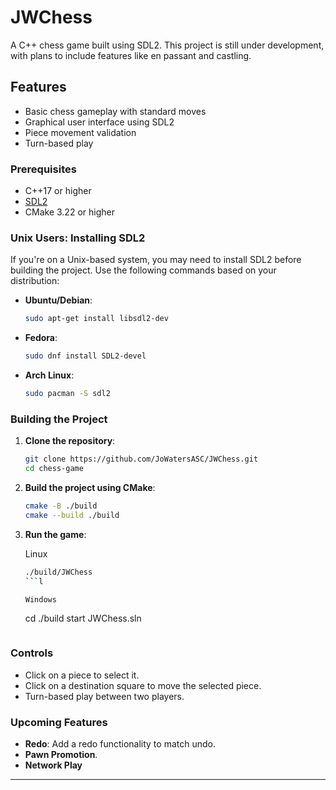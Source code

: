 # JWChess
A C++ chess game built using SDL2. This project is still under development, with plans to include features like en passant and castling.

## Features
- Basic chess gameplay with standard moves
- Graphical user interface using SDL2
- Piece movement validation
- Turn-based play

### Prerequisites
- C++17 or higher
- [SDL2](https://www.libsdl.org/download-2.0.php)
- CMake 3.22 or higher

### Unix Users: Installing SDL2
If you're on a Unix-based system, you may need to install SDL2 before building the project. Use the following commands based on your distribution:

- **Ubuntu/Debian**:
  ```bash
  sudo apt-get install libsdl2-dev
  ```

- **Fedora**:
  ```bash
  sudo dnf install SDL2-devel
  ```

- **Arch Linux**:
  ```bash
  sudo pacman -S sdl2
  ```

### Building the Project

1. **Clone the repository**:

   ```bash
   git clone https://github.com/JoWatersASC/JWChess.git
   cd chess-game
   ```

2. **Build the project using CMake**:

   ```bash
   cmake -B ./build
   cmake --build ./build
   ```

3. **Run the game**:
   
   Linux
   ```bash
   ./build/JWChess
   ```l

   Windows
   ```
   cd ./build
   start JWChess.sln
   ```   

### Controls

- Click on a piece to select it.
- Click on a destination square to move the selected piece.
- Turn-based play between two players.

### Upcoming Features

- **Redo**: Add a redo functionality to match undo.
- **Pawn Promotion**.
- **Network Play**
---

